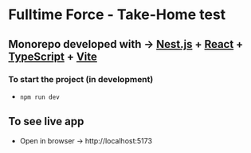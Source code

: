 # Fulltime Force - Take-Home test

## Monorepo developed with &rarr; <u>Nest.js</u> + <u>React</u> + <u>TypeScript</u> + <u>Vite</u>

### To start the project (in development)

- `npm run dev`

## To see live app

- Open in browser &rarr; http://localhost:5173
